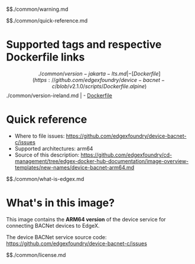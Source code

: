 $$./common/warning.md

$$./common/quick-reference.md

# Supported tags and respective Dockerfile links

$$./common/version-jakarta-lts.md |
        - [Dockerfile](https://github.com/edgexfoundry/device-bacnet-c/blob/v2.1.0/scripts/Dockerfile.alpine)
$$./common/version-ireland.md |
        - [Dockerfile](https://github.com/edgexfoundry/device-bacnet-c/blob/v2.0.0/scripts/Dockerfile.alpine)

# Quick reference

- Where to file issues: https://github.com/edgexfoundry/device-bacnet-c/issues
- Supported architectures: arm64
- Source of this description: https://github.com/edgexfoundry/cd-management/tree/edgex-docker-hub-documentation/image-overview-templates/new-names/device-bacnet-arm64.md

$$./common/what-is-edgex.md

# What's in this image?

This image contains the **ARM64 version** of the device service for connecting BACNet devices to EdgeX.

The device BACNet service source code: <https://github.com/edgexfoundry/device-bacnet-c/issues>

$$./common/license.md
